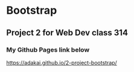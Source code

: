 # Bootstrap

## Project 2 for Web Dev class 314

### My Github Pages link below

https://adakai.github.io/2-project-bootstrap/
